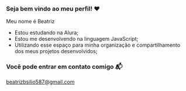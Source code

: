 ### Seja bem vindo ao meu perfil! ❤️

Meu nome é Beatriz 

- Estou estudando na Alura;
- Estou me desenvolvendo na linguagem JavaScript;
- Utilizando esse espaço para minha organização e compartilhamento dos meus projetos desenvolvidos;

### Você pode entrar em contato comigo 📬

beatrizbsilio587@gmail.com
